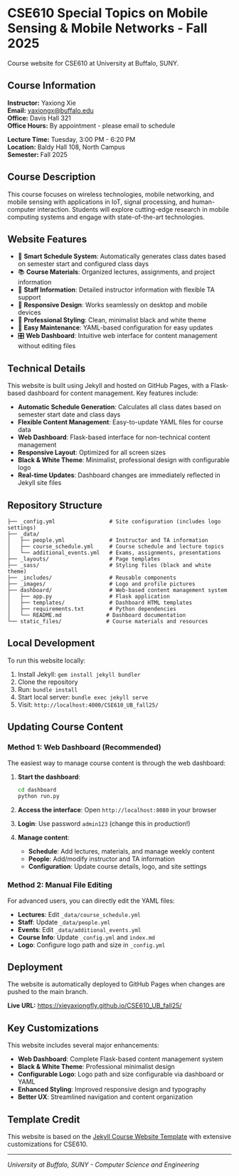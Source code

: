 # CSE610 Special Topics on Mobile Sensing & Mobile Networks - Fall 2025

Course website for CSE610 at University at Buffalo, SUNY.

## Course Information

**Instructor:** Yaxiong Xie  
**Email:** yaxiongx@buffalo.edu  
**Office:** Davis Hall 321  
**Office Hours:** By appointment - please email to schedule  

**Lecture Time:** Tuesday, 3:00 PM - 6:20 PM  
**Location:** Baldy Hall 108, North Campus  
**Semester:** Fall 2025  

## Course Description

This course focuses on wireless technologies, mobile networking, and mobile sensing with applications in IoT, signal processing, and human-computer interaction. Students will explore cutting-edge research in mobile computing systems and engage with state-of-the-art technologies.

## Website Features

- 📅 **Smart Schedule System**: Automatically generates class dates based on semester start and configured class days
- 📚 **Course Materials**: Organized lectures, assignments, and project information
- 👥 **Staff Information**: Detailed instructor information with flexible TA support
- 📱 **Responsive Design**: Works seamlessly on desktop and mobile devices
- 🎨 **Professional Styling**: Clean, minimalist black and white theme
- 🔧 **Easy Maintenance**: YAML-based configuration for easy updates
- 🎛️ **Web Dashboard**: Intuitive web interface for content management without editing files

## Technical Details

This website is built using Jekyll and hosted on GitHub Pages, with a Flask-based dashboard for content management. Key features include:

- **Automatic Schedule Generation**: Calculates all class dates based on semester start date and class days
- **Flexible Content Management**: Easy-to-update YAML files for course data
- **Web Dashboard**: Flask-based interface for non-technical content management
- **Responsive Layout**: Optimized for all screen sizes
- **Black & White Theme**: Minimalist, professional design with configurable logo
- **Real-time Updates**: Dashboard changes are immediately reflected in Jekyll site files

## Repository Structure

```
├── _config.yml                 # Site configuration (includes logo settings)
├── _data/
│   ├── people.yml              # Instructor and TA information
│   ├── course_schedule.yml     # Course schedule and lecture topics
│   └── additional_events.yml   # Exams, assignments, presentations
├── _layouts/                   # Page templates
├── _sass/                      # Styling files (black and white theme)
├── _includes/                  # Reusable components
├── _images/                    # Logo and profile pictures
├── dashboard/                  # Web-based content management system
│   ├── app.py                  # Flask application
│   ├── templates/              # Dashboard HTML templates
│   ├── requirements.txt        # Python dependencies
│   └── README.md              # Dashboard documentation
└── static_files/              # Course materials and resources
```

## Local Development

To run this website locally:

1. Install Jekyll: `gem install jekyll bundler`
2. Clone the repository
3. Run: `bundle install`
4. Start local server: `bundle exec jekyll serve`
5. Visit: `http://localhost:4000/CSE610_UB_fall25/`

## Updating Course Content

### Method 1: Web Dashboard (Recommended)

The easiest way to manage course content is through the web dashboard:

1. **Start the dashboard**:
   ```bash
   cd dashboard
   python run.py
   ```

2. **Access the interface**: Open `http://localhost:8080` in your browser
3. **Login**: Use password `admin123` (change this in production!)
4. **Manage content**:
   - **Schedule**: Add lectures, materials, and manage weekly content
   - **People**: Add/modify instructor and TA information
   - **Configuration**: Update course details, logo, and site settings

### Method 2: Manual File Editing

For advanced users, you can directly edit the YAML files:

- **Lectures**: Edit `_data/course_schedule.yml`
- **Staff**: Update `_data/people.yml`
- **Events**: Edit `_data/additional_events.yml`
- **Course Info**: Update `_config.yml` and `index.md`
- **Logo**: Configure logo path and size in `_config.yml`

## Deployment

The website is automatically deployed to GitHub Pages when changes are pushed to the main branch.

**Live URL:** https://xieyaxiongfly.github.io/CSE610_UB_fall25/

## Key Customizations

This website includes several major enhancements:

- **Web Dashboard**: Complete Flask-based content management system
- **Black & White Theme**: Professional minimalist design
- **Configurable Logo**: Logo path and size configurable via dashboard or YAML
- **Enhanced Styling**: Improved responsive design and typography
- **Better UX**: Streamlined navigation and content organization

## Template Credit

This website is based on the [Jekyll Course Website Template](https://github.com/kazemnejad/jekyll-course-website-template) with extensive customizations for CSE610.

---

*University at Buffalo, SUNY - Computer Science and Engineering*